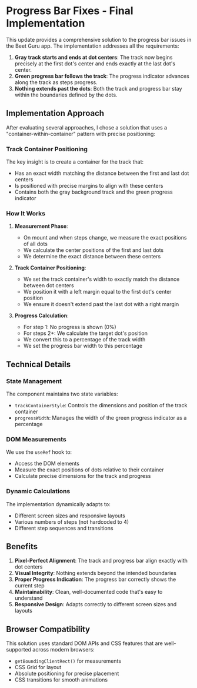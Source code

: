 # Progress Bar Fixes - Final Implementation

This update provides a comprehensive solution to the progress bar issues in the Beet Guru app. The implementation addresses all the requirements:

1. **Gray track starts and ends at dot centers**: The track now begins precisely at the first dot's center and ends exactly at the last dot's center.
2. **Green progress bar follows the track**: The progress indicator advances along the track as steps progress.
3. **Nothing extends past the dots**: Both the track and progress bar stay within the boundaries defined by the dots.

## Implementation Approach

After evaluating several approaches, I chose a solution that uses a "container-within-container" pattern with precise positioning:

### Track Container Positioning

The key insight is to create a container for the track that:
- Has an exact width matching the distance between the first and last dot centers
- Is positioned with precise margins to align with these centers
- Contains both the gray background track and the green progress indicator

### How It Works

1. **Measurement Phase**:
   - On mount and when steps change, we measure the exact positions of all dots
   - We calculate the center positions of the first and last dots
   - We determine the exact distance between these centers

2. **Track Container Positioning**:
   - We set the track container's width to exactly match the distance between dot centers
   - We position it with a left margin equal to the first dot's center position
   - We ensure it doesn't extend past the last dot with a right margin

3. **Progress Calculation**:
   - For step 1: No progress is shown (0%)
   - For steps 2+: We calculate the target dot's position
   - We convert this to a percentage of the track width
   - We set the progress bar width to this percentage

## Technical Details

### State Management

The component maintains two state variables:
- `trackContainerStyle`: Controls the dimensions and position of the track container
- `progressWidth`: Manages the width of the green progress indicator as a percentage

### DOM Measurements

We use the `useRef` hook to:
- Access the DOM elements
- Measure the exact positions of dots relative to their container
- Calculate precise dimensions for the track and progress

### Dynamic Calculations

The implementation dynamically adapts to:
- Different screen sizes and responsive layouts
- Various numbers of steps (not hardcoded to 4)
- Different step sequences and transitions

## Benefits

1. **Pixel-Perfect Alignment**: The track and progress bar align exactly with dot centers
2. **Visual Integrity**: Nothing extends beyond the intended boundaries
3. **Proper Progress Indication**: The progress bar correctly shows the current step
4. **Maintainability**: Clean, well-documented code that's easy to understand
5. **Responsive Design**: Adapts correctly to different screen sizes and layouts

## Browser Compatibility

This solution uses standard DOM APIs and CSS features that are well-supported across modern browsers:
- `getBoundingClientRect()` for measurements
- CSS Grid for layout
- Absolute positioning for precise placement
- CSS transitions for smooth animations